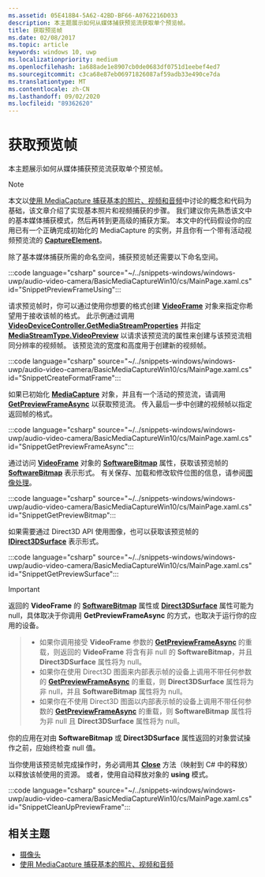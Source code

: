 ```yaml
---
ms.assetid: 05E418B4-5A62-42BD-BF66-A0762216D033
description: 本主题展示如何从媒体捕获预览流获取单个预览帧。
title: 获取预览帧
ms.date: 02/08/2017
ms.topic: article
keywords: windows 10, uwp
ms.localizationpriority: medium
ms.openlocfilehash: 1a688ade1e8907cb0de0683df0751d1eebef4ed7
ms.sourcegitcommit: c3ca68e87eb06971826087af59adb33e490ce7da
ms.translationtype: MT
ms.contentlocale: zh-CN
ms.lasthandoff: 09/02/2020
ms.locfileid: "89362620"
---
```

# <a name="get-a-preview-frame"></a>获取预览帧


本主题展示如何从媒体捕获预览流获取单个预览帧。

> [!NOTE] 
> 本文以[使用 MediaCapture 捕获基本的照片、视频和音频](basic-photo-video-and-audio-capture-with-MediaCapture.md)中讨论的概念和代码为基础，该文章介绍了实现基本照片和视频捕获的步骤。 我们建议你先熟悉该文中的基本媒体捕获模式，然后再转到更高级的捕获方案。 本文中的代码假设你的应用已有一个正确完成初始化的 MediaCapture 的实例，并且你有一个带有活动视频预览流的 [**CaptureElement**](/uwp/api/Windows.UI.Xaml.Controls.CaptureElement)。

除了基本媒体捕获所需的命名空间，捕获预览帧还需要以下命名空间。

:::code language="csharp" source="~/../snippets-windows/windows-uwp/audio-video-camera/BasicMediaCaptureWin10/cs/MainPage.xaml.cs" id="SnippetPreviewFrameUsing":::

请求预览帧时，你可以通过使用你想要的格式创建 [**VideoFrame**](/uwp/api/Windows.Media.VideoFrame) 对象来指定你希望用于接收该帧的格式。 此示例通过调用 [**VideoDeviceController.GetMediaStreamProperties**](/uwp/api/windows.media.devices.videodevicecontroller.getmediastreamproperties) 并指定 [**MediaStreamType.VideoPreview**](/uwp/api/Windows.Media.Capture.MediaStreamType) 以请求该预览流的属性来创建与该预览流相同分辨率的视频帧。 该预览流的宽度和高度用于创建新的视频帧。

:::code language="csharp" source="~/../snippets-windows/windows-uwp/audio-video-camera/BasicMediaCaptureWin10/cs/MainPage.xaml.cs" id="SnippetCreateFormatFrame":::

如果已初始化 [**MediaCapture**](/uwp/api/Windows.Media.Capture.MediaCapture) 对象，并且有一个活动的预览流，请调用 [**GetPreviewFrameAsync**](/uwp/api/windows.media.capture.mediacapture.getpreviewframeasync) 以获取预览流。 传入最后一步中创建的视频帧以指定返回帧的格式。

:::code language="csharp" source="~/../snippets-windows/windows-uwp/audio-video-camera/BasicMediaCaptureWin10/cs/MainPage.xaml.cs" id="SnippetGetPreviewFrameAsync":::

通过访问 [**VideoFrame**](/uwp/api/Windows.Media.VideoFrame) 对象的 [**SoftwareBitmap**](/uwp/api/windows.media.videoframe.softwarebitmap) 属性，获取该预览帧的 [**SoftwareBitmap**](/uwp/api/Windows.Graphics.Imaging.SoftwareBitmap) 表示形式。 有关保存、加载和修改软件位图的信息，请参阅[图像处理](imaging.md)。

:::code language="csharp" source="~/../snippets-windows/windows-uwp/audio-video-camera/BasicMediaCaptureWin10/cs/MainPage.xaml.cs" id="SnippetGetPreviewBitmap":::

如果需要通过 Direct3D API 使用图像，也可以获取该预览帧的 [**IDirect3DSurface**](/uwp/api/Windows.Graphics.DirectX.Direct3D11.IDirect3DSurface) 表示形式。

:::code language="csharp" source="~/../snippets-windows/windows-uwp/audio-video-camera/BasicMediaCaptureWin10/cs/MainPage.xaml.cs" id="SnippetGetPreviewSurface":::

> [!IMPORTANT]
> 返回的 **VideoFrame** 的 [**SoftwareBitmap**](/uwp/api/windows.media.videoframe.softwarebitmap) 属性或 [**Direct3DSurface**](/uwp/api/windows.media.videoframe.direct3dsurface) 属性可能为 null，具体取决于你调用 **GetPreviewFrameAsync** 的方式，也取决于运行你的应用的设备。

> - 如果你调用接受 **VideoFrame** 参数的 [**GetPreviewFrameAsync**](/uwp/api/windows.media.capture.mediacapture.getpreviewframeasync) 的重载，则返回的 **VideoFrame** 将含有非 null 的 **SoftwareBitmap**，并且 **Direct3DSurface** 属性将为 null。
> - 如果你在使用 Direct3D 图面来内部表示帧的设备上调用不带任何参数的 [**GetPreviewFrameAsync**](/uwp/api/windows.media.capture.mediacapture.getpreviewframeasync) 的重载，则 **Direct3DSurface** 属性将为非 null，并且 **SoftwareBitmap** 属性将为 null。
> - 如果你在不使用 Direct3D 图面以内部表示帧的设备上调用不带任何参数的 [**GetPreviewFrameAsync**](/uwp/api/windows.media.capture.mediacapture.getpreviewframeasync) 的重载，则 **SoftwareBitmap** 属性将为非 null 且 **Direct3DSurface** 属性将为 null。

你的应用在对由 **SoftwareBitmap** 或 **Direct3DSurface** 属性返回的对象尝试操作之前，应始终检查 null 值。

当你使用该预览帧完成操作时，务必调用其 [**Close**](/uwp/api/windows.media.videoframe.close) 方法（映射到 C# 中的释放）以释放该帧使用的资源。 或者，使用自动释放对象的 **using** 模式。

:::code language="csharp" source="~/../snippets-windows/windows-uwp/audio-video-camera/BasicMediaCaptureWin10/cs/MainPage.xaml.cs" id="SnippetCleanUpPreviewFrame":::

## <a name="related-topics"></a>相关主题

* [摄像头](camera.md)
* [使用 MediaCapture 捕获基本的照片、视频和音频](basic-photo-video-and-audio-capture-with-MediaCapture.md)
 

 
